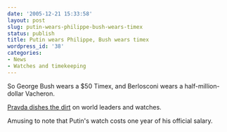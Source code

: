 ```yaml
---
date: '2005-12-21 15:33:58'
layout: post
slug: putin-wears-philippe-bush-wears-timex
status: publish
title: Putin wears Philippe, Bush wears timex
wordpress_id: '38'
categories:
- News
- Watches and timekeeping
---
```



So George Bush wears a $50 Timex, and Berlosconi wears a half-million-dollar Vacheron.

[Pravda dishes the dirt](http://english.pravda.ru/main/18/90/361/14979_watch.html) on world leaders and watches.

Amusing to note that Putin's watch costs one year of his official salary.

